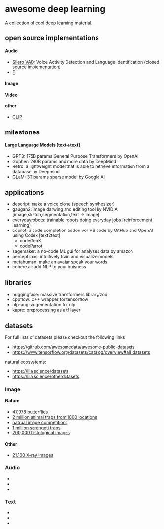 # awesome deep learning
A collection of cool deep learning material.

## open source implementations
#### Audio
- [Silero VAD](https://github.com/snakers4/silero-vad): Voice Activity Detection and Language Identification (closed source implementation)
- []

#### Image

#### Video

#### other
- [CLIP](https://github.com/openai/CLIP)

## milestones
#### Large Language Models [text->text]
- GPT3: 175B params General Purpose Transformers by OpenAI 
- Gopher: 280B params and more data by DeepMind
- Retro: a lightweight model that is able to retrieve information from a database by Deepmind
- GLaM: 3T params sparse model by Google AI

## applications
- descript: make a voice clone (speech synthesizer)
- gaugan2: image darwing and editing tool by NVIDIA [image,sketch,segmentation,text -> image]
- everydayrobots: trainable robots doing everyday jobs [reinforcement learning]
- copilot: a code completion addon vor VS code by GitHub and OpenAI using Codex [text2text]
  - codeGenX
  - codeParrot 
- sagemaker: a no-code ML gui for analyses data by amazon
- perceptilabs: intuitively train and visualize models
- metahuman: make an avatar speak your words
- cohere.ai: add NLP to your buisness

## libraries
- huggingface: massive transformers library/zoo
- cppflow: C++ wrapper for tensorflow
- nlp-aug: augementation for nlp
- kapre: preprocessing as a tf layer

## datasets
For full lists of datasets please checkout the following links
- https://github.com/awesomedata/awesome-public-datasets
- https://www.tensorflow.org/datasets/catalog/overview#all_datasets

natural ecosystems:
- https://lila.science/datasets
- https://lila.science/otherdatasets

### Image
#### Nature
- [47,978 butterflies](https://www.research-collection.ethz.ch/handle/20.500.11850/365379)
- [2 million animal traps from 1000 locations](https://lila.science/datasets/swg-camera-traps)
- [natrual image competitions](https://github.com/visipedia/inat_comp)
- [1 million serengeti traps](https://lila.science/datasets/snapshot-serengeti)
- [200,000 histological images](https://heidata.uni-heidelberg.de/dataset.xhtml?persistentId=doi:10.11588/data/8LKEZF)
#### Other
- [21.100 X-ray images](https://domingomery.ing.puc.cl/material/gdxray/)

### Audio
- []()
- []()
- []()

### Text
- []()
- []()
- []()


